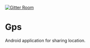 [![Gitter Room](https://img.shields.io/badge/gitter-join%20chat%20%E2%86%92-blue.svg)](https://gitter.im/gps_signal/Lobby#)
# Gps
Android application for sharing location.
